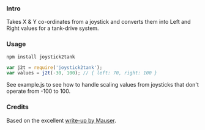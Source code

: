 ### Intro
Takes X & Y co-ordinates from a joystick and converts them into Left and Right values for a tank-drive system.

### Usage
```npm install joystick2tank```

```javascript
var j2t = require('joystick2tank');
var values = j2t(-30, 100); // { left: 70, right: 100 }
```

See example.js to see how to handle scaling values from joysticks that don't operate from -100 to 100.


### Credits
Based on the excellent [write-up by Mauser](http://home.kendra.com/mauser/Joystick.html).

